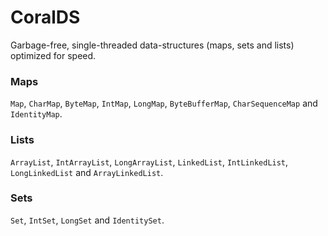 # CoralDS
Garbage-free, single-threaded data-structures (maps, sets and lists) optimized for speed.

### Maps

`Map`, `CharMap`, `ByteMap`, `IntMap`, `LongMap`, `ByteBufferMap`, `CharSequenceMap` and `IdentityMap`.

### Lists

`ArrayList`, `IntArrayList`, `LongArrayList`, `LinkedList`, `IntLinkedList`, `LongLinkedList` and `ArrayLinkedList`.

### Sets

`Set`, `IntSet`, `LongSet` and `IdentitySet`.

